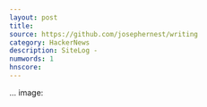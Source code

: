 ```yaml
---
layout: post
title: 
source: https://github.com/josephernest/writing
category: HackerNews
description: SiteLog - 
numwords: 1
hnscore: 
---
```


...
image: 
<!--description-->